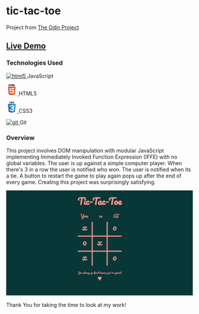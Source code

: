 # tic-tac-toe

Project from [The Odin Project](https://www.theodinproject.com/)

## [Live Demo](https://gustav72.github.io/tic-tac-toe/)

### Technologies Used

<a href="https://www.ecma-international.org/publications-and-standards/standards/ecma-262/" target="_blank" rel="noreferrer"> <img src="https://cdn.jsdelivr.net/gh/devicons/devicon/icons/javascript/javascript-original.svg" alt="html5" width="30" height="30"/> </a>JavaScript

<a href="https://html.spec.whatwg.org/multipage/" target="_blank" rel="noreferrer"> <img src="https://raw.githubusercontent.com/devicons/devicon/master/icons/html5/html5-original-wordmark.svg" alt="html5" width="30" height="30"/> </a>HTML5

<a href="https://www.w3.org/Style/CSS/specs.en.html" target="_blank" rel="noreferrer"> <img src="https://raw.githubusercontent.com/devicons/devicon/master/icons/css3/css3-original-wordmark.svg" alt="css3" width="30" height="30"/> </a>CSS3

<a href="https://git-scm.com/" target="_blank" rel="noreferrer"> <img src="https://cdn.jsdelivr.net/gh/devicons/devicon/icons/git/git-original.svg" alt="git" width="30" height="30"/> </a>Git

### Overview

This project involves DOM manipulation with modular JavaScript implementing Immediately Invoked Function Expression (IFFE) with no global variables. The user is up against a simple computer player. When there's 3 in a row the user is notified who won. The user is notified when its a tie. A button to restart the game to play again pops up after the end of every game. Creating this project was surprisingly satisfying.

![Screenshot of User Interface](./Screenshot.png)

Thank You for taking the time to look at my work!
